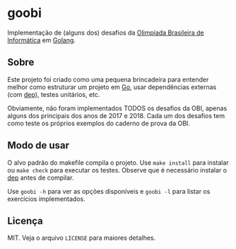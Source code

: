# goobi

Implementação de (alguns dos) desafios da [Olimpíada Brasileira de Informática](https://olimpiada.ic.unicamp.br) em [Golang](https://golang.org/).

## Sobre

Este projeto foi criado como uma pequena brincadeira para entender melhor como estruturar um projeto em [Go](https://golang.org/), usar dependências externas (com [dep](https://github.com/golang/dep)), testes unitários, etc.

Obviamente, não foram implementados TODOS os desafios da OBI, apenas alguns dos principais dos anos de 2017 e 2018. Cada um dos desafios tem como teste os próprios exemplos do caderno de prova da OBI.

## Modo de usar

O alvo padrão do makefile compila o projeto. Use `make install` para instalar ou `make check` para executar os testes. Observe que é necessário instalar o [dep](https://github.com/golang/dep) antes de compilar.

Use `goobi -h` para ver as opções disponíveis e `goobi -l` para listar os exercícios implementados.

## Licença

MIT. Veja o arquivo `LICENSE` para maiores detalhes.
